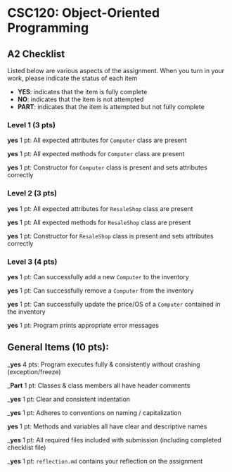 # CSC120: Object-Oriented Programming
## A2 Checklist

Listed below are various aspects of the assignment.  When you turn in your work, please indicate the status of each item

- **YES**: indicates that the item is fully complete
- **NO**: indicates that the item is not attempted
- **PART**: indicates that the item is attempted but not fully complete

### Level 1 (3 pts)

__yes__ 1 pt: All expected attributes for `Computer` class are present

__yes__ 1 pt: All expected methods for `Computer` class are present

__yes__ 1 pt: Constructor for `Computer` class is present and sets attributes correctly

### Level 2 (3 pts)

__yes__ 1 pt: All expected attributes for `ResaleShop` class are present

__yes__ 1 pt: All expected methods for `ResaleShop` class are present

__yes__ 1 pt: Constructor for `ResaleShop` class is present and sets attributes correctly

### Level 3 (4 pts)

__yes__ 1 pt: Can successfully add a new `Computer` to the inventory

__yes__ 1 pt: Can successfully remove a `Computer` from the inventory

__yes__ 1 pt: Can successfully update the price/OS of a `Computer` contained in the inventory

__yes__ 1 pt: Program prints appropriate error messages

## General Items (10 pts):

___yes__ 4 pts: Program executes fully & consistently without crashing (exception/freeze)

___Part__ 1 pt: Classes & class members all have header comments

___yes__ 1 pt: Clear and consistent indentation

___yes__ 1 pt: Adheres to conventions on naming / capitalization

__yes__ 1 pt: Methods and variables all have clear and descriptive names

___yes__ 1 pt: All required files included with submission (including completed checklist file)

___yes__ 1 pt: `reflection.md` contains your reflection on the assignment
